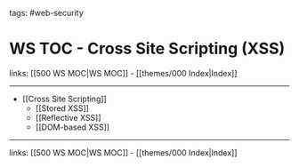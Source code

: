 tags: #web-security

# WS TOC - Cross Site Scripting (XSS)

links: [[500 WS MOC|WS MOC]] - [[themes/000 Index|Index]]

---

* [[Cross Site Scripting]]
	* [[Stored XSS]]
	* [[Reflective XSS]]
	* [[DOM-based XSS]]

---
links: [[500 WS MOC|WS MOC]] - [[themes/000 Index|Index]]
